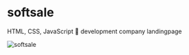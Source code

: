 # softsale

HTML, CSS, JavaScript :rocket: development company landingpage

![softsale]("./assets/img/ss.gif")
